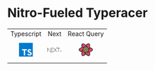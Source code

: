 # Nitro-Fueled Typeracer

<table align="center">

<tr align="center">
<td>Typescript</td>
<td>Next</td>
<td>React Query</td>
</tr>

<tr align="center">
<td height="50px"><img alt="typescript" width="32px" src="https://raw.githubusercontent.com/itispx/assets/dc816afd65e760d81800b337595dd7498f351119/svgs/typescript.svg"></td>
<td height="50px"><img alt="typescript" width="32px" src="https://raw.githubusercontent.com/itispx/assets/dc816afd65e760d81800b337595dd7498f351119/svgs/nextjs.svg"></td>
<td height="50px"><img alt="typescript" width="32px" src="https://raw.githubusercontent.com/itispx/assets/128f0eab23fb9497474f51fd3cac40664e8368db/svgs/react-query.svg"></td>

</tr>

</table>
